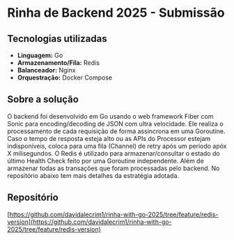 # Rinha de Backend 2025 - Submissão

## Tecnologias utilizadas
- **Linguagem:** Go
- **Armazenamento/Fila:** Redis
- **Balanceador:** Nginx
- **Orquestração:** Docker Compose

## Sobre a solução
O backend foi desenvolvido em Go usando o web framework Fiber com Sonic para encoding/decoding de JSON com ultra velocidade. Ele realiza o processamento de cada requisição de forma assincrona em uma Goroutine. Caso o tempo de resposta esteja alto ou as APIs do Processor estejam indisponíveis, coloca para uma fila (Channel) de retry após um periodo apóx X milisegundos. O Redis é utilizado para armazenar/consultar o estado do último Health Check feito por uma Goroutine independente. Além de armazenar todas as transações que foram processadas pelo backend. No repositório abaixo tem mais detalhes da estratégia adotada.

## Repositório
[https://github.com/davidalecrim1/rinha-with-go-2025/tree/feature/redis-version](https://github.com/davidalecrim1/rinha-with-go-2025/tree/feature/redis-version)